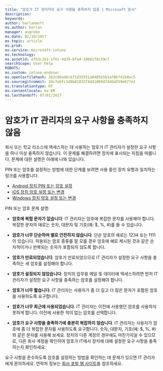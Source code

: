 ```yaml
---
title: "암호가 IT 관리자의 요구 사항을 충족하지 않음 | Microsoft 문서"
description: 
keywords: 
author: barlanmsft
ms.author: barlan
manager: angrobe
ms.date: 02/10/2017
ms.topic: article
ms.prod: 
ms.service: microsoft-intune
ms.technology: 
ms.assetid: efb3c261-1f6c-4d39-bfa4-18661f8c59c7
searchScope: User help
ROBOTS: 
ms.custom: intune-enduser
ms.openlocfilehash: 2b2c86a46c671d35551a8485b5b1a70674168ac5
ms.sourcegitcommit: 34cfebfc1d8b81032f4d41869d74dda559e677e2
ms.translationtype: HT
ms.contentlocale: ko-KR
ms.lasthandoff: 07/01/2017
---
```

# <a name="your-password-does-not-meet-your-it-admins-requirements"></a>암호가 IT 관리자의 요구 사항을 충족하지 않음

회사 또는 학교 리소스에 액세스하는 데 사용하는 암호가 IT 관리자가 설정한 요구 사항을 하나 이상 충족하지 않습니다. 이 문제를 해결하려면 장치에 표시되는 지침을 따릅니다. 문제에 대한 설명은 아래에 나와 있습니다.

PIN 또는 암호를 설정하는 방법에 대한 단계를 보려면 사용 중인 장치 유형과 일치하는 링크를 사용합니다.

- [Android 장치 PIN 또는 암호 설정](set-your-pin-or-password-android.md)
- [iOS 장치 암호 설정 또는 변경](set-or-change-your-passcode-ios.md)
- [Windows 장치 암호 설정 또는 변경](set-or-change-your-password-windows.md)

PIN 또는 암호 문제 설명:

- **암호에 복합 문자가 없습니다**. IT 관리자는 암호에 복잡한 문자를 사용해야 합니다. 복잡한 문자의 예로는 숫자, 대문자 및 기호(예: $, %, #)를 들 수 있습니다.

- **암호가 너무 단순하며 별로 안전하지 않습니다**. 단순 암호의 예로는 1234 또는 1111이 있습니다. 허용되는 암호 종류를 잘 모를 경우 암호에 예로 제시된 것과 같은 순차적이거나 반복되는 숫자가 포함되지 않도록 합니다.

- **암호가 만료되었습니다**. 암호가 만료되었으므로 IT 관리자가 설정한 요구 사항을 충족하는 새 암호를 설정해야 합니다.

- **암호가 설정되지 않았습니다**. 장치의 업무용 메일 및 데이터에 액세스하려면 먼저 IT 관리자가 설정한 요구 사항을 충족하는 암호를 설정해야 합니다.

- **암호가 너무 짧습니다**. IT 관리자는 사용자가 좀 더 길고 더 많은 문자가 포함된 암호를 사용하도록 요구합니다.

- **암호가 너무 최근에 사용되었습니다**. IT 관리자는 이전에 사용했던 암호를 사용하지 못하게 합니다. 이전에 사용한 적이 없는 암호를 선택합니다.

- **암호가 요구 사항을 충족하기에 충분히 복잡하지 않습니다**. IT 관리자는 사용자가 암호에 좀 더 복잡한 문자를 사용하도록 요구합니다. 숫자, 대문자, 기호(예: $, %, #)와 같은 문자를 사용해 보세요. 장치의 다른 계정의 경우에도 마찬가지일 수 있으므로, 다른 회사 계정을 확인하여 암호가 IT에서 장치에 대해 설정한 요구 사항을 충족하는지 확인하세요.

요구 사항을 준수하도록 암호를 설정하는 방법을 확인하는 데 문제가 있으면 IT 관리자에게 문의하세요. 연락처 정보는 [회사 포털 웹 사이트](http://portal.manage.microsoft.com)를 참조하세요.
